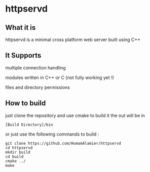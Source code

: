 # httpservd
## What it is
httpservd is a minimal cross platform web server built using C++

## It Supports
multiple connection handling

modules written in C++ or C (not fully working yet !)

files and directory permissions

## How to build
just clone the repository and use cmake to build it
the out will be in 
```
[Build Directory]/bin
```

or just use the following commands to build :
```
git clone https://github.com/HomamAlamier/httpservd
cd httpservd
mkdir build
cd build
cmake ../
make
```
